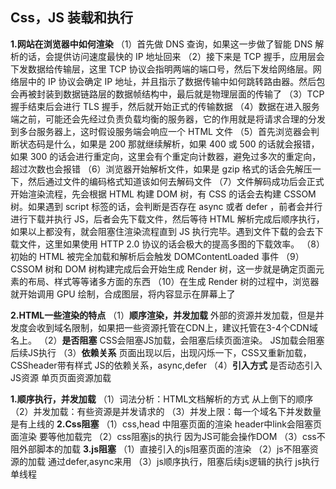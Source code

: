 ## Css，JS 装载和执行
**1.网站在浏览器中如何渲染**
（1）首先做 DNS 查询，如果这一步做了智能 DNS 解析的话，会提供访问速度最快的 IP 地址回来
（2）接下来是 TCP 握手，应用层会下发数据给传输层，这里 TCP 协议会指明两端的端口号，然后下发给网络层。网络层中的 IP 协议会确定 IP 地址，并且指示了数据传输中如何跳转路由器。然后包会再被封装到数据链路层的数据帧结构中，最后就是物理层面的传输了
（3）TCP 握手结束后会进行 TLS 握手，然后就开始正式的传输数据
（4）数据在进入服务端之前，可能还会先经过负责负载均衡的服务器，它的作用就是将请求合理的分发到多台服务器上，这时假设服务端会响应一个 HTML 文件
（5）首先浏览器会判断状态码是什么，如果是 200 那就继续解析，如果 400 或 500 的话就会报错，如果 300 的话会进行重定向，这里会有个重定向计数器，避免过多次的重定向，超过次数也会报错
（6）浏览器开始解析文件，如果是 gzip 格式的话会先解压一下，然后通过文件的编码格式知道该如何去解码文件
（7）文件解码成功后会正式开始渲染流程，先会根据 HTML 构建 DOM 树，有 CSS 的话会去构建 CSSOM 树。如果遇到 script 标签的话，会判断是否存在 async 或者 defer ，前者会并行进行下载并执行 JS，后者会先下载文件，然后等待 HTML 解析完成后顺序执行，如果以上都没有，就会阻塞住渲染流程直到 JS 执行完毕。遇到文件下载的会去下载文件，这里如果使用 HTTP 2.0 协议的话会极大的提高多图的下载效率。
（8）初始的 HTML 被完全加载和解析后会触发 DOMContentLoaded 事件
（9）CSSOM 树和 DOM 树构建完成后会开始生成 Render 树，这一步就是确定页面元素的布局、样式等等诸多方面的东西
（10）在生成 Render 树的过程中，浏览器就开始调用 GPU 绘制，合成图层，将内容显示在屏幕上了

**2.HTML一些渲染的特点**
（1）**顺序渲染，并发加载**
	外部的资源并发加载，但是并发度会收到域名限制，如果把一些资源托管在CDN上，建议托管在3-4个CDN域名上。
（2）**是否阻塞**
	CSS会阻塞JS加载，会阻塞后续页面渲染。
	JS加载会阻塞后续JS执行
（3）**依赖关系**
	页面出现以后，出现闪烁一下，CSS又重新加载，CSSheader带有样式
	JS的依赖关系，async,defer
（4）**引入方式**
	是否动态引入JS资源 单页页面资源加载

**1.顺序执行，并发加载**
（1）词法分析：HTML文档解析的方式 从上倒下的顺序
（2）并发加载：有些资源是并发请求的
（3）并发上限：每一个域名下并发数量是有上线的
**2.Css阻塞**
（1）css,head 中阻塞页面的渲染
        header中link会阻塞页面渲染 要等他加载完
（2）css阻塞js的执行
        因为JS可能会操作DOM
（3）css不阻外部脚本的加载
**3.js阻塞** 
  （1）直接引入的js阻塞页面的渲染
  （2）js不阻塞资源的加载
    通过defer,async来用
  （3）js顺序执行，阻塞后续js逻辑的执行
    js执行单线程